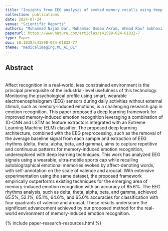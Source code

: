 ```yaml
---
title: "Insights from EEG analysis of evoked memory recalls using deep learning for emotion charting"
collection: publications
date: 2024-07-24
venue: "Scientific Reports"
authors: "Muhammad Najam Dar, Muhammad Usman Akram, Ahmad Rauf Subhani, Sajid Gul Khawaja, Constantino Carlos Reyes-Aldasoro,  Sarah Gul"
paperurl: https://www.nature.com/articles/s41598-024-61832-7
type: Paper
doi: 10.1038/s41598-024-61832-77
theme: "medicalimaging,ML_AI_DL"
---
```

<h2> Abstract </h2>   <br>  
Affect recognition in a real-world, less constrained environment is the principal prerequisite of the industrial-level usefulness of this technology. Monitoring the psychological profile using smart, wearable electroencephalogram (EEG) sensors during daily activities without external stimuli, such as memory-induced emotions, is a challenging research gap in emotion recognition. This paper proposed a deep learning framework for improved memory-induced emotion recognition leveraging a combination of 1D-CNN and LSTM as feature extractors integrated with an Extreme Learning Machine (ELM) classifier. The proposed deep learning architecture, combined with the EEG preprocessing, such as the removal of the average baseline signal from each sample and extraction of EEG rhythms (delta, theta, alpha, beta, and gamma), aims to capture repetitive and continuous patterns for memory-induced emotion recognition, underexplored with deep learning techniques. This work has analyzed EEG signals using a wearable, ultra-mobile sports cap while recalling autobiographical emotional memories evoked by affect-denoting words, with self-annotation on the scale of valence and arousal. With extensive experimentation using the same dataset, the proposed framework empirically outperforms existing techniques for the emerging area of memory-induced emotion recognition with an accuracy of 65.6%. The EEG rhythms analysis, such as delta, theta, alpha, beta, and gamma, achieved 65.5%, 52.1%, 65.1%, 64.6%, and 65.0% accuracies for classification with four quadrants of valence and arousal. These results underscore the significant advancement achieved by our proposed method for the real-world environment of memory-induced emotion recognition.

{% include paper-research-resources.html %}

